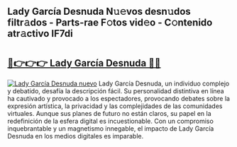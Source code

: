 ## Lady García Desnuda N𝚞𝚎vos desn𝚞dos filtr𝚊dos - Parts-rae F𝚘tos vid𝚎o - C𝚘ntenido atr𝚊ctivo IF7di

# <h2><a href="http://mb4xfh.tromn.icu/?c=Lady+Garc%c3%ada+Desnuda">🔗👉👉👉 Lady García Desnuda 🔗🔗</a></h2>

[![Lady García Desnuda nuevo](https://i.imgur.com/pEAQMta.gif)](http://mb4xfh.tromn.icu/?c=Lady+Garc%c3%ada+Desnuda)
Lady García Desnuda, un individuo complejo y debatido, desafía la descripción fácil. Su personalidad distintiva en línea ha cautivado y provocado a los espectadores, provocando debates sobre la expresión artística, la privacidad y las complejidades de las comunidades virtuales. Aunque sus planes de futuro no están claros, su papel en la redefinición de la esfera digital es incuestionable. Con un compromiso inquebrantable y un magnetismo innegable, el impacto de Lady García Desnuda en los medios digitales es imparable.
